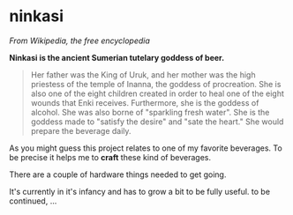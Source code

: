 # ninkasi

*From Wikipedia, the free encyclopedia*

**Ninkasi is the ancient Sumerian tutelary goddess of beer.**

> Her father was the King of Uruk, and her mother was the high priestess of the temple of Inanna, the goddess of procreation. She is also one of the eight children created in order to heal one of the eight wounds that Enki receives. Furthermore, she is the goddess of alcohol. She was also borne of "sparkling fresh water". She is the goddess made to "satisfy the desire" and "sate the heart." She would prepare the beverage daily.

As you might guess this project relates to one of my favorite beverages. To be precise it helps me to **craft** these kind of beverages.

There are a couple of hardware things needed to get going.

It's currently in it's infancy and has to grow a bit to be fully useful.
to be continued, ...

